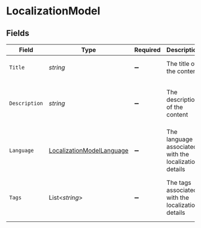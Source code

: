 # LocalizationModel


## Fields

| Field                                                                             | Type                                                                              | Required                                                                          | Description                                                                       | Example                                                                           |
| --------------------------------------------------------------------------------- | --------------------------------------------------------------------------------- | --------------------------------------------------------------------------------- | --------------------------------------------------------------------------------- | --------------------------------------------------------------------------------- |
| `Title`                                                                           | *string*                                                                          | :heavy_minus_sign:                                                                | The title of the content                                                          | Software Engineer Lv 1                                                            |
| `Description`                                                                     | *string*                                                                          | :heavy_minus_sign:                                                                | The description of the content                                                    | This video acts as learning content for software engineers.                       |
| `Language`                                                                        | [LocalizationModelLanguage](../../Models/Components/LocalizationModelLanguage.md) | :heavy_minus_sign:                                                                | The language associated with the localization details                             |                                                                                   |
| `Tags`                                                                            | List<*string*>                                                                    | :heavy_minus_sign:                                                                | The tags associated with the localization details                                 | [<br/>"Sales Techniques",<br/>"Customer Service"<br/>]                            |